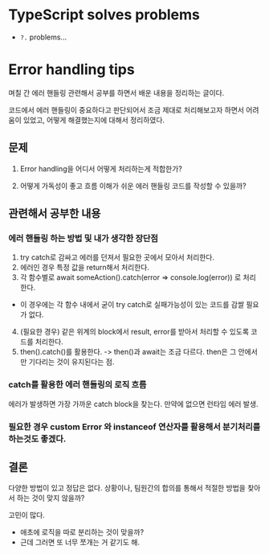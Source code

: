 # TypeScript solves problems

- `?.` problems...

# Error handling tips

며칠 간 에러 핸들링 관련해서 공부를 하면서 배운 내용을 정리하는 글이다.

코드에서 에러 핸들링이 중요하다고 판단되어서 조금 제대로 처리해보고자 하면서 어려움이 있었고, 어떻게 해결했는지에 대해서 정리하였다.

## 문제

1. Error handling을 어디서 어떻게 처리하는게 적합한가?

2. 어떻게 가독성이 좋고 흐름 이해가 쉬운 에러 핸들링 코드를 작성할 수 있을까?

## 관련해서 공부한 내용

### 에러 핸들링 하는 방법 및 내가 생각한 장단점

1. try catch로 감싸고 에러를 던져서 필요한 곳에서 모아서 처리한다.
2. 에러인 경우 특정 값을 return해서 처리한다.
3. 각 함수별로 await someAction().catch(error => console.log(error)) 로 처리한다.

- 이 경우에는 각 함수 내에서 굳이 try catch로 실패가능성이 있는 코드를 감쌀 필요가 없다.

4. (필요한 경우) 같은 위계의 block에서 result, error를 받아서 처리할 수 있도록 코드를 처리한다.
5. then().catch()를 활용한다. -> then()과 await는 조금 다르다. then은 그 안에서만 기다리는 것이 유지된다는 점.

### catch를 활용한 에러 핸들링의 로직 흐름

에러가 발생하면 가장 가까운 catch block을 찾는다. 만약에 없으면 런타임 에러 발생.

### 필요한 경우 custom Error 와 instanceof 연산자를 활용해서 분기처리를 하는것도 좋겠다.

## 결론

다양한 방법이 있고 정답은 없다. 상황이나, 팀원간의 합의를 통해서 적절한 방법을 찾아서 하는 것이 맞지 않을까?

고민이 많다.

- 애초에 로직을 따로 분리하는 것이 맞을까?
- 근데 그러면 또 너무 쪼개는 거 같기도 해.
